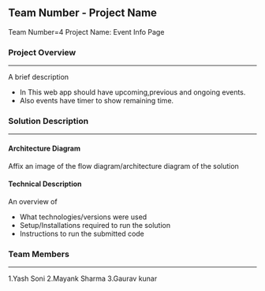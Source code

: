 ## Team Number - Project Name
  Team Number=4
  Project Name: Event Info Page
  
### Project Overview
----------------------------------

A brief description
* In This web app should have upcoming,previous and ongoing events.
* Also events have timer to show remaining time.

### Solution Description
----------------------------------

#### Architecture Diagram

Affix an image of the flow diagram/architecture diagram of the solution

#### Technical Description

An overview of 
* What technologies/versions were used
* Setup/Installations required to run the solution
* Instructions to run the submitted code

### Team Members
----------------------------------

1.Yash Soni
2.Mayank Sharma
3.Gaurav kunar
